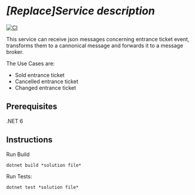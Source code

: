 # *[Replace]Service description*

[![CI](https://github.com/efteling/repo-template/actions/workflows/ci.yaml/badge.svg?branch=main)](https://github.com/efteling/repo-template/actions/workflows/ci.yaml)

This service can receive json messages concerning entrance ticket event, transforms them to a cannonical message and forwards it to a message broker.

The Use Cases are:

- Sold entrance ticket
- Cancelled entrance ticket
- Changed entrance ticket 

## Prerequisites

.NET 6

## Instructions

Run Build

```
dotnet build *solution file* 

```

Run Tests:

```
dotnet test *solution file*

```
